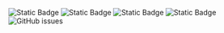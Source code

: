 ![Static Badge](https://img.shields.io/badge/blacklists-60-000000) ![Static Badge](https://img.shields.io/badge/blacklisted-2862714-cc0000) ![Static Badge](https://img.shields.io/badge/whitelisted-2244-00CC00) ![Static Badge](https://img.shields.io/badge/streaming_blacklist-28107-000000) ![GitHub issues](https://img.shields.io/github/issues/fabriziosalmi/blacklists)
